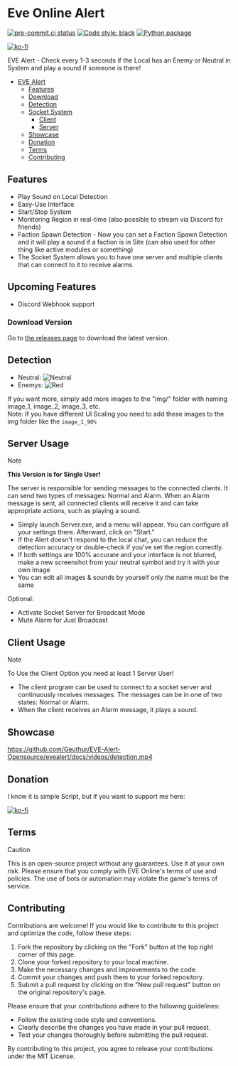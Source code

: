 # Eve Online Alert

[![pre-commit.ci status](https://results.pre-commit.ci/badge/github/Geuthur/EVE-Alert-Opensource/main.svg)](https://results.pre-commit.ci/latest/github/Geuthur/EVE-Alert-Opensource/main)
[![Code style: black](https://img.shields.io/badge/code%20style-black-000000.svg)](https://github.com/psf/black)
[![Python package](https://github.com/Geuthur/EVE-Alert-Opensource/actions/workflows/python-package.yml/badge.svg)](https://github.com/Geuthur/EVE-Alert-Opensource/actions/workflows/python-package.yml)

[![ko-fi](https://ko-fi.com/img/githubbutton_sm.svg)](https://ko-fi.com/W7W810Q5J4)

EVE Alert - Check every 1-3 seconds if the Local has an Enemy or Neutral in System and play a sound if someone is there!

- [EVE Alert](#evealert)
  - [Features](#features)
  - [Download](#step1)
  - [Detection](#detection)
  - [Socket System](#socket)
    - [Client](#client)
    - [Server](#server)
  - [Showcase](#showcase)
  - [Donation](#donation)
  - [Terms](#terms)
  - [Contributing](#contributing)

## Features<a name="features"></a>

- Play Sound on Local Detection
- Easy-Use Interface
- Start/Stop System
- Monitoring Region in real-time (also possible to stream via Discord for friends)
- Faction Spawn Detection - Now you can set a Faction Spawn Detection and it will play a sound if a faction is in Site (can also used for other thing like active modules or something)
- The Socket System allows you to have one server and multiple clients that can connect to it to receive alarms.

## Upcoming Features

- Discord Webhook support

### Download Version<a name="step1"></a>

Go to [the releases page](https://github.com/Geuthur/EVE-Alert-Opensource/releases) to download the latest version.

## Detection<a name="detection"></a>

- Neutral: ![Neutral](https://i.imgur.com/SdjoIs6.png)
- Enemys: ![Red](https://i.imgur.com/O0VTT69.png)

If you want more, simply add more images to the "img/" folder with naming image_1, image_2, image_3, etc.\
Note: If you have different UI Scaling you need to add these images to the img folder like the `image_1_90%`

## Server Usage<a name="server"></a>

> [!NOTE]
> **This Version is for Single User!**

The server is responsible for sending messages to the connected clients. It can send two types of messages: Normal and Alarm. When an Alarm message is sent, all connected clients will receive it and can take appropriate actions, such as playing a sound.

- Simply launch Server.exe, and a menu will appear. You can configure all your settings there. Afterward, click on "Start."
- If the Alert doesn't respond to the local chat, you can reduce the detection accuracy or double-check if you've set the region correctly.
- If both settings are 100% accurate and your interface is not blurred, make a new screenshot from your neutral symbol and try it with your own image
- You can edit all images & sounds by yourself only the name must be the same

Optional:

- Activate Socket Server for Broadcast Mode
- Mute Alarm for Just Broadcast

## Client Usage<a name="client"></a>

> [!NOTE]
> To Use the Client Option you need at least 1 Server User!

- The client program can be used to connect to a socket server and continuously receives messages. The messages can be in one of two states: Normal or Alarm.
- When the client receives an Alarm message, it plays a sound.

## Showcase<a name="showcase"></a>

https://github.com/Geuthur/EVE-Alert-Opensource/evealert/docs/videos/detection.mp4

## Donation<a name="donation"></a>

I know it is simple Script, but if you want to support me here:

[![ko-fi](https://ko-fi.com/img/githubbutton_sm.svg)](https://ko-fi.com/W7W810Q5J4)

## Terms<a name="terms"></a>

> [!CAUTION]
> This is an open-source project without any guarantees. Use it at your own risk.
> Please ensure that you comply with EVE Online's terms of use and policies. The use of bots or automation may violate the game's terms of service.

## Contributing<a name="contributing"></a>

Contributions are welcome! If you would like to contribute to this project and optimize the code, follow these steps:

1. Fork the repository by clicking on the "Fork" button at the top right corner of this page.
1. Clone your forked repository to your local machine.
1. Make the necessary changes and improvements to the code.
1. Commit your changes and push them to your forked repository.
1. Submit a pull request by clicking on the "New pull request" button on the original repository's page.

Please ensure that your contributions adhere to the following guidelines:

- Follow the existing code style and conventions.
- Clearly describe the changes you have made in your pull request.
- Test your changes thoroughly before submitting the pull request.

By contributing to this project, you agree to release your contributions under the MIT License.
